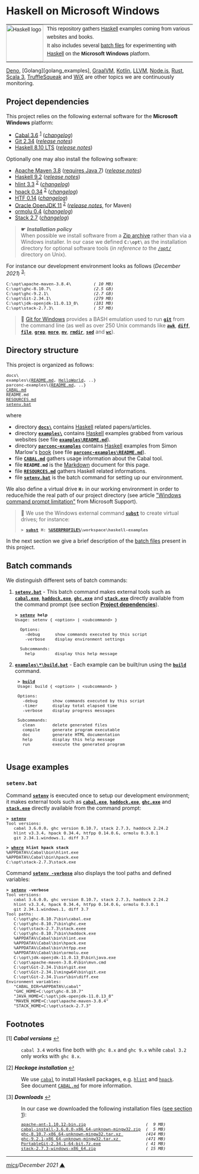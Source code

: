 # <span id="top">Haskell on Microsoft Windows</span>

<table style="font-family:Helvetica,Arial;font-size:14px;line-height:1.6;">
  <tr>
  <td style="border:0;padding:0 10px 0 0;min-width:100px;"><a href="https://www.haskell.org/" rel="external"><img style="border:0;" src="https://wiki.haskell.org/wikiupload/6/62/Double_lambda.png" width="100" alt="Haskell logo"/></a></td>
  <td style="border:0;padding:0;vertical-align:text-top;">This repository gathers <a href="https://www.haskell.org/" rel="external">Haskell</a> examples coming from various websites and books.<br/>
  It also includes several <a href="https://en.wikibooks.org/wiki/Windows_Batch_Scripting" rel="external">batch files</a> for experimenting with <a href="https://www.haskell.org/" rel="external">Haskell</a> on the <b>Microsoft Windows</b> platform.
  </td>
  </tr>
</table>

[Deno][deno_examples], [Golang][golang_examples], [GraalVM][graalvm_examples], [Kotlin][kotlin_examples], [LLVM][llvm_examples], [Node.js][nodejs_examples], [Rust][rust_examples], [Scala 3][scala3_examples], [TruffleSqueak][trufflesqueak_examples] and [WiX][wix_examples] are other topics we are continuously monitoring.

## <span id="proj_deps">Project dependencies</span>

This project relies on the following external software for the **Microsoft Windows** platform:

- [Cabal 3.6][cabal_downloads] <sup id="anchor_01">[1](#footnote_01)</sup> ([*changelog*][cabal_changelog])
- [Git 2.34][git_downloads] ([*release notes*][git_relnotes])
- [Haskell 8.10 LTS][haskell_lts_downloads] ([*release notes*][haskell_lts_relnotes])

Optionally one may also install the following software:

- [Apache Maven 3.8][apache_maven] ([requires Java 7][apache_maven_history])  ([*release notes*][apache_maven_relnotes])
- [Haskell 9.2][haskell_latest_downloads] ([*release notes*][haskell_latest_relnotes])
- [hlint 3.3][hlint_downloads] <sup id="anchor_02">[2](#footnote_02)</sup> ([*changelog*][hlint_changelog])
- [hpack 0.34][hpack_downloads] <sup id="anchor_02">[2](#footnote_02)</sup> ([*changelog*][hpack_changelog])
- [HTF 0.14][htf_downloads] ([*changelog*][htf_changelog])
- [Oracle OpenJDK 11][oracle_openjdk11] <sup id="anchor_02">[2](#footnote_02)</sup> ([*release notes*][oracle_openjdk11_relnotes], for Maven)
- [ormolu 0.4][ormolu_downloads] ([*changelog*][ormolu_changelog])
- [Stack 2.7][stack_downloads] ([*changelog*][stack_changelog])

> **&#9755;** ***Installation policy***<br/>
> When possible we install software from a [Zip archive][zip_archive] rather than via a Windows installer. In our case we defined **`C:\opt\`** as the installation directory for optional software tools (*in reference to* the [`/opt/`][unix_opt] directory on Unix).

For instance our development environment looks as follows (*December 2021*) <sup id="anchor_03">[3](#footnote_03)</sup>:

<pre style="font-size:80%;">
C:\opt\apache-maven-3.8.4\         <i>( 10 MB)</i>
C:\opt\ghc-8.10.7\                 <i>(2.5 GB)</i>
C:\opt\ghc-9.2.1\                  <i>(2.7 GB)</i>
C:\opt\Git-2.34.1\                 <i>(279 MB)</i>
C:\opt\jdk-openjdk-11.0.13_8\      <i>(181 MB)</i>
C:\opt\stack-2.7.3\                <i>( 57 MB)</i>
</pre>

<!--
> **:mag_right:** GHC features two backends: the default native code generator (option `-fasm`) and the LLVM (version 7) code generator (option `-fllvm`). The C code generator is deprecated since GHC 7.0.
-->

> **:mag_right:** [Git for Windows][git_downloads] provides a BASH emulation used to run [**`git`**][git_cli] from the command line (as well as over 250 Unix commands like [**`awk`**][man1_awk], [**`diff`**][man1_diff], [**`file`**][man1_file], [**`grep`**][man1_grep], [**`more`**][man1_more], [**`mv`**][man1_mv], [**`rmdir`**][man1_rmdir], [**`sed`**][man1_sed] and [**`wc`**][man1_wc]).

## <span id="structure">Directory structure</span>

This project is organized as follows:

<pre style="font-size:80%;">
docs\
examples\{<a href="examples/README.md">README.md</a>, <a href="examples/HelloWorld/">HelloWorld</a>, ..}
parconc-examples\{<a href="parconc-examples/README.md">README.md</a>, ..}
<a href="CABAL.md">CABAL.md</a>
README.md
<a href="RESOURCES.md">RESOURCES.md</a>
<a href="setenv.bat">setenv.bat</a>
</pre>

where

- directory [**`docs\`**](docs/) contains [Haskell] related papers/articles.
- directory [**`examples\`**](examples/) contains [Haskell] examples grabbed from various websites (see file [**`examples\README.md`**](examples/README.md)).
- directory [**`parconc-examples`**](parconc-examples/) contains [Haskell] examples from Simon Marlow's [book][book_parconc] (see file [**`parconc-examples\README.md`**](parconc-examples/README.md)).
- file [**`CABAL.md`**](CABAL.md) gathers usage information about the Cabal tool.
- file **`README.md`** is the [Markdown][github_markdown] document for this page.
- file [**`RESOURCES.md`**](RESOURCES.md) gathers Haskell related informations.
- file [**`setenv.bat`**](setenv.bat) is the batch command for setting up our environment.

<!--
> **:mag_right:** We use [VS Code][microsoft_vscode] with the extension [Markdown Preview Github Styling](https://marketplace.visualstudio.com/items?itemName=bierner.markdown-preview-github-styles) to edit our Markdown files (see article ["Mastering Markdown"](https://guides.github.com/features/mastering-markdown/) from [GitHub Guides][github_guides].
-->

We also define a virtual drive **`H:`** in our working environment in order to reduce/hide the real path of our project directory (see article ["Windows command prompt limitation"][windows_limitation] from Microsoft Support).
> **:mag_right:** We use the Windows external command [**`subst`**][windows_subst] to create virtual drives; for instance:
>
> <pre style="font-size:80%;">
> <b>&gt; <a href="https://docs.microsoft.com/en-us/windows-server/administration/windows-commands/subst">subst</a> H: <a href="https://docs.microsoft.com/en-us/windows/deployment/usmt/usmt-recognized-environment-variables#bkmk-2">%USERPROFILE%</a>\workspace\haskell-examples</b>
> </pre>

In the next section we give a brief description of the [batch files][windows_batch_file] present in this project.

## <span id="commands">Batch commands</span>

We distinguish different sets of batch commands:

1. [**`setenv.bat`**](setenv.bat) - This batch command makes external tools such as [**`cabal.exe`**][cabal_userguide], [**`haddock.exe`**][haddock_userguide], [**`ghc.exe`**][ghc_userguide] and [**`stack.exe`**][stack_userguide] directly available from the command prompt (see section [**Project dependencies**](#proj_deps)).

   <pre style="font-size:80%;">
   <b>&gt; <a href="./setenv.bat">setenv</a> help</b>
   Usage: setenv { &lt;option&gt; | &lt;subcommand&gt; }
   &nbsp;
     Options:
       -debug      show commands executed by this script
       -verbose    display environment settings
   &nbsp;
     Subcommands:
       help        display this help message
   </pre>

2. [**`examples\*\build.bat`**](examples/Factorial/build.bat) - Each example can be built/run using the [**`build`**](examples/Factorial/build.bat) command.<br/>

    <pre style="font-size:80%;">
    <b>&gt; <a href="examples/Factorial/build.bat">build</a></b>
    Usage: build { &lt;option&gt; | &lt;subcommand&gt; }
    &nbsp;
    Options:
      -debug      show commands executed by this script
      -timer      display total elapsed time
      -verbose    display progress messages
    &nbsp;
    Subcommands:
      clean       delete generated files
      compile     generate program executable
      doc         generate HTML documentation
      help        display this help message
      run         execute the generated program
    </pre>

## <span id="usage">Usage examples</span>

### `setenv.bat`

Command [**`setenv`**](setenv.bat) is executed once to setup our development environment; it makes external tools such as [**`cabal.exe`**][cabal_userguide], [**`haddock.exe`**][haddock_userguide], [**`ghc.exe`**][ghc_userguide] and [**`stack.exe`**][stack_userguide] directly available from the command prompt:

<pre style="font-size:80%;">
<b>&gt; <a href="setenv.bat">setenv</a></b>
Tool versions:
   cabal 3.6.0.0, ghc version 8.10.7, stack 2.7.3, haddock 2.24.2
   hlint v3.3.4, hpack 0.34.4, htfpp 0.14.0.6, ormolu 0.3.0.1
   git 2.34.1.windows.1, diff 3.7

<b>&gt; <a href="https://docs.microsoft.com/en-us/windows-server/administration/windows-commands/where_1">where</a> hlint hpack stack</b>
%APPDATA%\Cabal\bin\hlint.exe
%APPDATA%\Cabal\bin\hpack.exe
C:\opt\stack-2.7.3\stack.exe
</pre>

Command [**`setenv -verbose`**](setenv.bat) also displays the tool paths and defined variables:

<pre style="font-size:80%;">
<b>&gt; <a href="setenv.bat">setenv</a> -verbose</b>
Tool versions:
   cabal 3.6.0.0, ghc version 8.10.7, stack 2.7.3, haddock 2.24.2
   hlint v3.3.4, hpack 0.34.4, htfpp 0.14.0.6, ormolu 0.3.0.1
   git 2.34.1.windows.1, diff 3.7
Tool paths:
   C:\opt\ghc-8.10.7\bin\cabal.exe
   C:\opt\ghc-8.10.7\bin\ghc.exe
   C:\opt\stack-2.7.3\stack.exee
   C:\opt\ghc-8.10.7\bin\haddock.exe
   %APPDATA%\Cabal\bin\hlint.exe
   %APPDATA%\Cabal\bin\hpack.exe
   %APPDATA%\Cabal\bin\htfpp.exe
   %APPDATA%\Cabal\bin\ormolu.exe
   C:\opt\jdk-openjdk-11.0.13_8\bin\java.exe
   C:\opt\apache-maven-3.8.4\bin\mvn.cmd
   C:\opt\Git-2.34.1\bin\git.exe
   C:\opt\Git-2.34.1\mingw64\bin\git.exe
   C:\opt\Git-2.34.1\usr\bin\diff.exe
Environment variables:
   "CABAL_DIR=%APPDATA%\cabal"
   "GHC_HOME=C:\opt\ghc-8.10.7"
   "JAVA_HOME=C:\opt\jdk-openjdk-11.0.13_8"
   "MAVEN_HOME=C:\opt\apache-maven-3.8.4"
   "STACK_HOME=C:\opt\stack-2.7.3"
</pre>

## <span id="footnotes">Footnotes</span>

<span id="footnote_01">[1]</span> ***Cabal versions*** [↩](#anchor_01)

<dl><dd>
<code>cabal 3.4</code> works fine both with <code>ghc 8.x</code> and <code>ghc 9.x</code> while <code>cabal 3.2</code> only works with <code>ghc 8.x</code>.
</dd></dl>

<span id="footnote_02">[2]</span> ***Hackage installation*** [↩](#anchor_02)

<dl><dd>
We use <a href="https://www.haskell.org/cabal/"><code>cabal</code></a> to install Haskell packages, e.g. <a href="https://hackage.haskell.org/package/hlint"><code>hlint</code></a> and  <a href="https://hackage.haskell.org/package/hpack"><code>hpack</code></a>.<br/>See  document <a href="CABAL.md"><code>CABAL.md</code></a> for more information.
</dd></dl>

<span id="footnote_03">[3]</span> ***Downloads*** [↩](#anchor_03)

<dl><dd>
In our case we downloaded the following installation files (<a href="#proj_deps">see section 1</a>):
</dd>
<dd>
<pre style="font-size:80%;">
<a href="https://ant.apache.org/bindownload.cgi">apache-ant-1.10.12-bin.zip</a>                        <i>(  9 MB)</i>
<a href="https://www.haskell.org/cabal/download.html">cabal-install-3.6.0.0-x86_64-unknown-mingw32.zip</a>  <i>(  5 MB)</i>
<a href="https://downloads.haskell.org/ghc/8.10.7/">ghc-8.10.7-x86_64-unknown-mingw32.tar.xz </a>         <i>(414 MB)</i>
<a href="https://downloads.haskell.org/ghc/9.0.1/">ghc-9.2.1-x86_64-unknown-mingw32.tar.xz </a>          <i>(471 MB)</i>
<a href="https://git-scm.com/download/win">PortableGit-2.34.1-64-bit.7z.exe</a>                  <i>( 41 MB)</i>
<a href="https://github.com/commercialhaskell/stack/releases">stack-2.7.3-windows-x86_64.zip</a>                    <i>( 15 MB)</i>
</pre>
</dd></dl>

***

*[mics](https://lampwww.epfl.ch/~michelou/)/December 2021* [**&#9650;**](#top)
<span id="bottom">&nbsp;</span>

<!-- link refs -->

[apache_maven]: https://maven.apache.org/download.cgi
[apache_maven_cli]: https://maven.apache.org/ref/current/maven-embedder/cli.html
[apache_maven_history]: https://maven.apache.org/docs/history.html
[apache_maven_relnotes]: https://maven.apache.org/docs/3.8.4/release-notes.html
[book_parconc]: https://www.oreilly.com/library/view/parallel-and-concurrent/9781449335939/
[cabal_changelog]: https://github.com/haskell/cabal/blob/master/release-notes/Cabal-3.6.0.0.md
[cabal_downloads]: https://downloads.haskell.org/~cabal/
[cabal_userguide]: https://www.haskell.org/cabal/users-guide/
[deno_examples]: https://github.com/michelou/deno-examples
[ghc_userguide]: https://downloads.haskell.org/ghc/latest/docs/html/users_guide/using.html
[git_cli]: https://git-scm.com/docs/git
[git_downloads]: https://git-scm.com/download/win
[git_relnotes]: https://raw.githubusercontent.com/git/git/master/Documentation/RelNotes/2.34.1.txt
[github_markdown]: https://github.github.com/gfm/
[graalvm_examples]: https://github.com/michelou/graalvm-examples
[haddock_userguide]: https://www.haskell.org/haddock/doc/html/index.html
[haskell]: https://www.haskell.org
[haskell_lts_downloads]: https://downloads.haskell.org/ghc/8.10.7/
[haskell_lts_relnotes]: https://downloads.haskell.org/ghc/8.10.7/docs/html/users_guide/8.10.7-notes.html
[haskell_latest_downloads]: https://downloads.haskell.org/ghc/latest/
[haskell_latest_relnotes]: https://downloads.haskell.org/ghc/9.2.1/docs/html/users_guide/9.2.1-notes.html
[hlint_changelog]: https://hackage.haskell.org/package/hlint/changelog
[hlint_downloads]: https://hackage.haskell.org/package/hlint
[hpack_changelog]: https://hackage.haskell.org/package/hpack/changelog
[hpack_downloads]: https://hackage.haskell.org/package/hpack
[htf_changelog]: https://hackage.haskell.org/package/HTF-0.14.0.6/changelog
[htf_downloads]: https://hackage.haskell.org/package/HTF
[kotlin_examples]: https://github.com/michelou/kotlin-examples
[llvm_examples]: https://github.com/michelou/llvm-examples
[man1_awk]: https://www.linux.org/docs/man1/awk.html
[man1_diff]: https://www.linux.org/docs/man1/diff.html
[man1_file]: https://www.linux.org/docs/man1/file.html
[man1_grep]: https://www.linux.org/docs/man1/grep.html
[man1_more]: https://www.linux.org/docs/man1/more.html
[man1_mv]: https://www.linux.org/docs/man1/mv.html
[man1_rmdir]: https://www.linux.org/docs/man1/rmdir.html
[man1_sed]: https://www.linux.org/docs/man1/sed.html
[man1_wc]: https://www.linux.org/docs/man1/wc.html
[nodejs_examples]: https://github.com/michelou/nodejs-examples
[oracle_openjdk11]: https://adoptium.net/?variant=openjdk11&jvmVariant=hotspot
[oracle_openjdk11_relnotes]: https://mail.openjdk.java.net/pipermail/jdk-updates-dev/2020-October/004007.html
[ormolu_changelog]: https://hackage.haskell.org/package/ormolu-0.4.0.0/changelog
[ormolu_downloads]: https://hackage.haskell.org/package/ormolu
[rust_examples]: https://github.com/michelou/rust-examples
[scala3_examples]: https://github.com/michelou/dotty-examples
[stack_changelog]: https://docs.haskellstack.org/en/stable/ChangeLog/
[stack_downloads]: https://github.com/commercialhaskell/stack/releases
[stack_userguide]: https://docs.haskellstack.org/en/stable/GUIDE/
[trufflesqueak_examples]: https://github.com/michelou/trufflesqueak-examples
[unix_opt]: https://tldp.org/LDP/Linux-Filesystem-Hierarchy/html/opt.html
[windows_batch_file]: https://en.wikibooks.org/wiki/Windows_Batch_Scripting
[windows_limitation]: https://support.microsoft.com/en-gb/help/830473/command-prompt-cmd-exe-command-line-string-limitation
[windows_subst]: https://docs.microsoft.com/en-us/windows-server/administration/windows-commands/subst
[wix_examples]: https://github.com/michelou/wix-examples
[zip_archive]: https://www.howtogeek.com/178146/htg-explains-everything-you-need-to-know-about-zipped-files/
